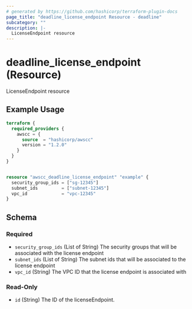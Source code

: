 ```yaml
---
# generated by https://github.com/hashicorp/terraform-plugin-docs
page_title: "deadline_license_endpoint Resource - deadline"
subcategory: ""
description: |-
  LicenseEndpoint resource
---
```


# deadline_license_endpoint (Resource)

LicenseEndpoint resource

## Example Usage

```terraform
terraform {
  required_providers {
    awscc = {
      source  = "hashicorp/awscc"
      version = "1.2.0"
    }
  }
}


resource "awscc_deadline_license_endpoint" "example" {
  security_group_ids = ["sg-12345"]
  subnet_ids         = ["subnet-12345"]
  vpc_id             = "vpc-12345"
}
```

<!-- schema generated by tfplugindocs -->
## Schema

### Required

- `security_group_ids` (List of String) The security groups that will be associated with the license endpoint
- `subnet_ids` (List of String) The subnet ids that will be associated to the license endpoint
- `vpc_id` (String) The VPC ID that the license endpoint is associated with

### Read-Only

- `id` (String) The ID of the licenseEndpoint.
